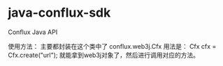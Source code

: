 # java-conflux-sdk
Conflux Java API

使用方法：
主要都封装在这个类中了 conflux.web3j.Cfx
用法是： Cfx cfx = Cfx.create("url");
就能拿到web3j对象了，然后进行调用对应的方法。